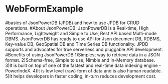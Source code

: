 # WebFormExample
#basics of JsonPowerDB (JPDB) and how to use JPDB for CRUD operations.
#About JsonPowerDB:
JsonPowerDB is a Real-time, High Performance, Lightweight and Simple to Use, Rest API based Multi-mode DBMS. JsonPowerDB has ready to use API for Json document DB, RDBMS, Key-value DB, GeoSpatial DB and Time Series DB functionality. JPDB supports and advocates for true serverless and pluggable API development.
#Benefits of using JsonPowerDB
1)Simplest way to retrieve data in a JSON format.
2)Schema-free, Simple to use, Nimble and In-Memory database.
3)It is built on top of one of the fastest and real-time data indexing engine - PowerIndeX.
4)It is low level (raw) form of data and is also human readable.
5)It helps developers in faster coding, in-turn reduces development cost.
